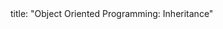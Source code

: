 <frontmatter>
title: "Object Oriented Programming: Inheritance"
</frontmatter>

<include src="container-inPage-asFlat.md" boilerplate />